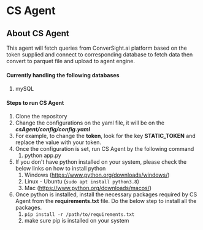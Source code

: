 # CS Agent

## About CS Agent

This agent will fetch queries from ConverSight.ai platform based on the token supplied and connect to corresponding database to fetch data then convert to parquet file and upload to agent engine.

#### Currently handling the following databases

1. mySQL


#### Steps to run **CS Agent**

1. Clone the repository
2. Change the configurations on the yaml file, it will be on the ***csAgent/config/config.yaml***
3. For example, to change the **token**, look for the key **STATIC_TOKEN** and replace the value with your token.
4. Once the configuration is set, run CS Agent by the following command
    1. python app.py 
5. If you don't have python installed on your system, please check the below links on how to install python
    1. Windows (https://www.python.org/downloads/windows/)
    2. Linux - Ubuntu (`sudo apt install python3.8`) 
    3. Mac (https://www.python.org/downloads/macos/)
6. Once python is installed, install the necessary packages required by CS Agent from the **requirements.txt** file. Do the below step to install all the packages.
    1. ``pip install -r /path/to/requirements.txt``
    2. make sure pip is installed on your system